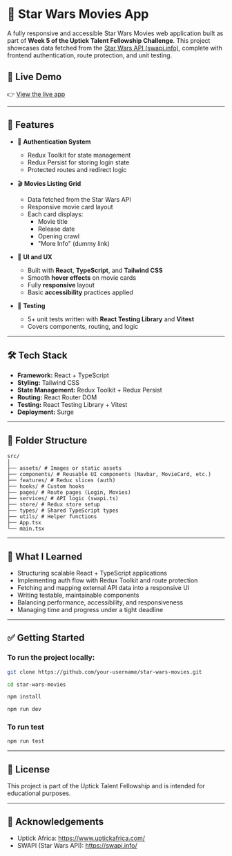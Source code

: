# 🌌 Star Wars Movies App

A fully responsive and accessible Star Wars Movies web application built as part of **Week 5 of the Uptick Talent Fellowship Challenge**. This project showcases data fetched from the [Star Wars API (swapi.info)](https://swapi.info), complete with frontend authentication, route protection, and unit testing.

## 🚀 Live Demo
👉 [View the live app](https://starwarsmovies.surge.sh/)

---

## 📸 Features

- 🔐 **Authentication System**
  - Redux Toolkit for state management
  - Redux Persist for storing login state
  - Protected routes and redirect logic

- 🎬 **Movies Listing Grid**
  - Data fetched from the Star Wars API
  - Responsive movie card layout
  - Each card displays:
    - Movie title
    - Release date
    - Opening crawl
    - "More Info" (dummy link)

- 💅 **UI and UX**
  - Built with **React**, **TypeScript**, and **Tailwind CSS**
  - Smooth **hover effects** on movie cards
  - Fully **responsive** layout
  - Basic **accessibility** practices applied

- 🧪 **Testing**
  - 5+ unit tests written with **React Testing Library** and **Vitest**
  - Covers components, routing, and logic

---

## 🛠️ Tech Stack

- **Framework:** React + TypeScript
- **Styling:** Tailwind CSS
- **State Management:** Redux Toolkit + Redux Persist
- **Routing:** React Router DOM
- **Testing:** React Testing Library + Vitest
- **Deployment:** Surge

---

## 📁 Folder Structure

```
src/
│
├── assets/ # Images or static assets
├── components/ # Reusable UI components (Navbar, MovieCard, etc.)
├── features/ # Redux slices (auth)
├── hooks/ # Custom hooks
├── pages/ # Route pages (Login, Movies)
├── services/ # API logic (swapi.ts)
├── store/ # Redux store setup
├── types/ # Shared TypeScript types
├── utils/ # Helper functions
├── App.tsx
└── main.tsx
```

---
## 🧠 What I Learned

- Structuring scalable React + TypeScript applications
- Implementing auth flow with Redux Toolkit and route protection
- Fetching and mapping external API data into a responsive UI
- Writing testable, maintainable components
- Balancing performance, accessibility, and responsiveness
- Managing time and progress under a tight deadline

---

## ✅ Getting Started

### To run the project locally:

```bash
git clone https://github.com/your-username/star-wars-movies.git

cd star-wars-movies

npm install

npm run dev
```
### To run test
```bash
npm run test
```
---

## 📄 License
This project is part of the Uptick Talent Fellowship and is intended for educational purposes.

---

## 🤝 Acknowledgements
- Uptick Africa: https://www.uptickafrica.com/
- SWAPI (Star Wars API): https://swapi.info/
